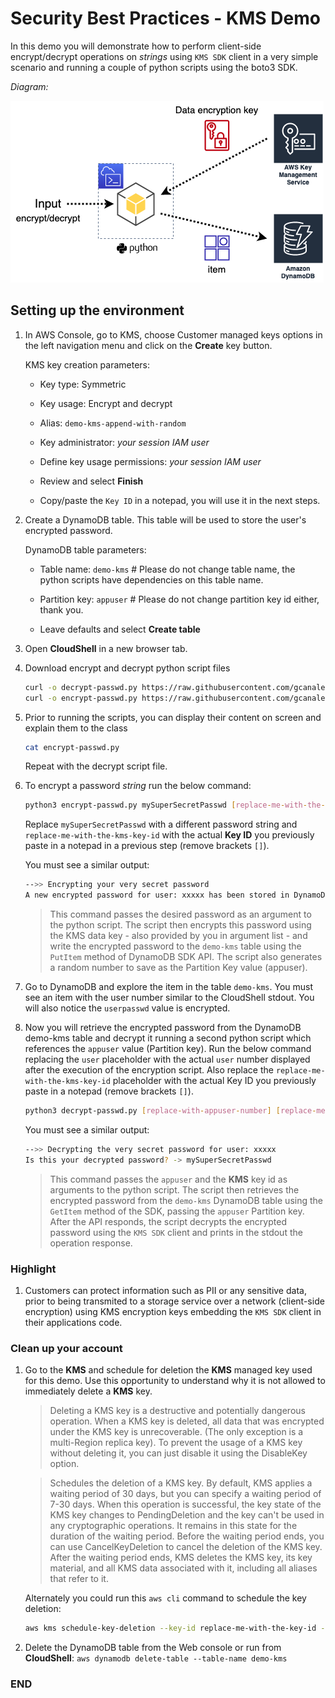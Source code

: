 # Security Best Practices - KMS Demo

In this demo you will demonstrate how to perform client-side encrypt/decrypt operations on *strings* using `KMS SDK` client in a very simple scenario and running a couple of python scripts using the boto3 SDK.

*Diagram:*

![diagram1](images/kms-demo.drawio.png)

## Setting up the environment

1. In AWS Console, go to KMS, choose Customer managed keys options in the left navigation menu and click on the **Create** key button.

    KMS key creation parameters:

    - Key type: Symmetric

    - Key usage: Encrypt and decrypt

    - Alias: `demo-kms-append-with-random`

    - Key administrator: *your session IAM user*

    - Define key usage permissions: *your session IAM user*

    - Review and select **Finish**

    - Copy/paste the `Key ID` in a notepad, you will use it in the next steps.

1. Create a DynamoDB table. This table will be used to store the user's encrypted password.

    DynamoDB table parameters:

    - Table name: `demo-kms` # Please do not change table name, the python scripts have dependencies on this table name.

    - Partition key: `appuser` # Please do not change partition key id either, thank you.

    - Leave defaults and select **Create table**

1. Open **CloudShell** in a new browser tab.

1. Download encrypt and decrypt python script files

    ```sh
    curl -o decrypt-passwd.py https://raw.githubusercontent.com/gcanales75/demo-kms/main/decrypt-passwd.py
    curl -o encrypt-passwd.py https://raw.githubusercontent.com/gcanales75/demo-kms/main/encrypt-passwd.py
    ```

1. Prior to running the scripts, you can display their content on screen and explain them to the class

    ```sh
    cat encrypt-passwd.py
    ````

    Repeat with the decrypt script file.

1. To encrypt a password *string* run the below command:

    ```sh
    python3 encrypt-passwd.py mySuperSecretPasswd [replace-me-with-the-kms-key-id]
    ```

    Replace `mySuperSecretPasswd` with a different password string and `replace-me-with-the-kms-key-id` with the actual **Key ID** you previously paste in a notepad in a previous step (remove brackets `[]`).

    You must see a similar output:

    ```sh
    -->> Encrypting your very secret password
    A new encrypted password for user: xxxxx has been stored in DynamoDB
    ```

    > This command passes the desired password as an argument to the python script. The script then encrypts this password using the KMS data key - also provided by you in argument list - and write the encrypted password to the `demo-kms` table using the `PutItem` method of DynamoDB SDK API. The script also generates a random number to save as the Partition Key value (appuser).

1. Go to DynamoDB and explore the item in the table `demo-kms`. You must see an item with the user number similar to the CloudShell stdout. You will also notice the `userpasswd` value is encrypted.

1. Now you will retrieve the encrypted password from the DynamoDB demo-kms table and decrypt it running a second python script which references the `appuser` value (Partition key). Run the below command replacing the `user` placeholder with the actual `user` number displayed after the execution of the encryption script. Also replace the `replace-me-with-the-kms-key-id` placeholder with the actual Key ID you previously paste in a notepad (remove brackets `[]`).

    ```sh
    python3 decrypt-passwd.py [replace-with-appuser-number] [replace-me-with-the-kms-key-id]
    ```

    You must see a similar output:

    ```sh
    -->> Decrypting the very secret password for user: xxxxx
    Is this your decrypted password? -> mySuperSecretPasswd
    ```

    > This command passes the `appuser` and the **KMS** key id as arguments to the python script. The script then retrieves the encrypted password from the `demo-kms` DynamoDB table using the `GetItem` method of the SDK, passing the `appuser` Partition key. After the API responds, the script decrypts the encrypted password using the `KMS SDK` client and prints in the stdout the operation response.

### Highlight

1. Customers can protect information such as PII or any sensitive data, prior to being transmited to a storage service over a network (client-side encryption) using KMS encryption keys embedding the `KMS SDK` client in their applications code.

### Clean up your account

1. Go to the **KMS** and schedule for deletion the **KMS** managed key used for this demo. Use this opportunity to understand why it is not allowed to immediately delete a **KMS** key.

    > Deleting a KMS key is a destructive and potentially dangerous operation. When a KMS key is deleted, all data that was encrypted under the KMS key is unrecoverable. (The only exception is a multi-Region replica key). To prevent the usage of a KMS key without deleting it, you can just disable it using the DisableKey option.

    > Schedules the deletion of a KMS key. By default, KMS applies a waiting period of 30 days, but you can specify a waiting period of 7-30 days. When this operation is successful, the key state of the KMS key changes to PendingDeletion and the key can't be used in any cryptographic operations. It remains in this state for the duration of the waiting period. Before the waiting period ends, you can use CancelKeyDeletion to cancel the deletion of the KMS key. After the waiting period ends, KMS deletes the KMS key, its key material, and all KMS data associated with it, including all aliases that refer to it.

    Alternately you could run this `aws cli` command to schedule the key deletion:

    ```sh
    aws kms schedule-key-deletion --key-id replace-me-with-the-key-id --pending-window-in-days 7
    ```

1. Delete the DynamoDB table from the Web console or run from **CloudShell**: `aws dynamodb delete-table --table-name demo-kms`

### END